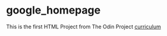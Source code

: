# google_homepage

This is the first HTML Project from The Odin Project [curriculum](http://www.theodinproject.com/web-development-101/html-css)
